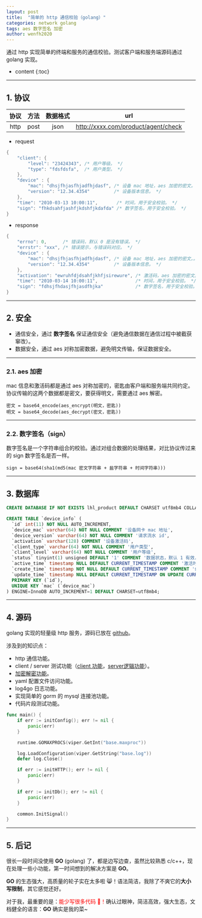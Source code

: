 ```yaml
---
layout: post
title:  "简单的 http 通信校验（golang）"
categories: network golang
tags: aes 数字签名 加密
author: wenfh2020
---
```


通过 http 实现简单的终端和服务的通信校验。测试客户端和服务端源码通过 golang 实现。




* content
{:toc}

---

## 1. 协议

| 协议  | 方法  | 数据格式 |                 url                 |
| :---: | :---: | :------: | :---------------------------------: |
| http  | post  |   json   | http://xxxx.com/product/agent/check |

* request

```c
{
    "client": {
        "level": "23424343", /* 用户等级。 */
        "type": "fdsfdsfa",  /* 用户类型。 */
    },
    "device" : {
        "mac": "dhsjfhjasfhjadfhjdasf", /* 设备 mac 地址，aes 加密的密文。 */
        "version": "12.34.4354"         /* 设备版本信息。 */
    },
    "time": "2010-03-13 10:00:11",       /* 时间，用于安全校验。 */
    "sign": "fhkdsahfjashfjkdshfjkdafda" /* 数字签名，用于安全校验。 */
}
```

* response

```c
{
    "errno": 0,      /* 错误码，默认 0 是没有错误。 */
    "errstr": "xxx", /* 错误提示，与错误码对应。 */
    "device" : {
        "mac": "dhsjfhjasfhjadfhjdasf", /* 设备 mac 地址，aes 加密的密文。。 */
        "version": "12.34.4354"         /* 设备版本信息。 */
    },
    "activation": "ewruhfdjdsahfjkhfjsirewure", /* 激活码，aes 加密的密文。 */
    "time": "2010-03-14 10:00:11",              /* 时间，用于安全校验。 */
    "sign": "fdhsjfhdasjfhjasdfhjka"            /* 数字签名，用于安全校验。 */
}
```

---

## 2. 安全

* 通信安全，通过 **数字签名** 保证通信安全（避免通信数据在通信过程中被截获窜改）。
* 数据安全，通过 aes 对称加密数据，避免明文传输，保证数据安全。

---

### 2.1. aes 加密

mac 信息和激活码都是通过 aes 对称加密的，密匙由客户端和服务端共同约定。协议传输的这两个数据都是密文，要获得明文，需要通过 aes 解密。

```shell
密文 = base64_encode(aes_encrypt(明文，密匙))
明文 = base64_decode(aes_decrypt(密文，密匙))
```

---

### 2.2. 数字签名（sign）

数字签名是一个字符串组合的校验。通过对组合数据的处理结果，对比协议传过来的 sign 数字签名是否一样。

```shell
sign = base64(sha1(md5(mac 密文字符串 + 盐字符串 + 时间字符串)))
```

---

## 3. 数据库

```sql
CREATE DATABASE IF NOT EXISTS lhl_product DEFAULT CHARSET utf8mb4 COLLATE utf8mb4_general_ci;

CREATE TABLE `device_info` (
  `id` int(11) NOT NULL AUTO_INCREMENT,
  `device_mac` varchar(64) NOT NULL COMMENT '设备网卡 mac 地址',
  `device_version` varchar(64) NOT NULL COMMENT '请求流水 id',
  `activation` varchar(128) COMMENT '设备激活码',
  `client_type` varchar(64) NOT NULL COMMENT '用户类型',
  `client_level` varchar(64) NOT NULL COMMENT '用户等级',
  `status` tinyint(1) unsigned DEFAULT '1' COMMENT '数据状态，默认 1 有效，0 无效',
  `active_time` timestamp NULL DEFAULT CURRENT_TIMESTAMP COMMENT '激活时间',
  `create_time` timestamp NOT NULL DEFAULT CURRENT_TIMESTAMP COMMENT '创建时间',
  `update_time` timestamp NULL DEFAULT CURRENT_TIMESTAMP ON UPDATE CURRENT_TIMESTAMP COMMENT '更新时间',
  PRIMARY KEY (`id`),
  UNIQUE KEY `mac` (`device_mac`)
) ENGINE=InnoDB AUTO_INCREMENT=1 DEFAULT CHARSET=utf8mb4;
```

---

## 4. 源码

golang 实现的轻量级 http 服务，源码已放在 [github](https://github.com/wenfh2020/agent)。

涉及到的知识点：

* http 通信功能。
* client / server 测试功能（[client 功能](https://github.com/wenfh2020/agent/blob/master/client/client.go)，[server逻辑功能](https://github.com/wenfh2020/agent/blob/master/proto/proto.go)）。
* [加密解密功能](https://github.com/wenfh2020/agent/blob/master/common/crypto.go)。
* yaml 配置文件访问功能。
* log4go 日志功能。
* 实现简单的 gorm 的 mysql 连接池功能。
* 代码片段测试功能。

```go
func main() {
    if err := initConfig(); err != nil {
        panic(err)
    }

    runtime.GOMAXPROCS(viper.GetInt("base.maxproc"))

    log.LoadConfiguration(viper.GetString("base.log"))
    defer log.Close()

    if err := initHTTP(); err != nil {
        panic(err)
    }

    if err := initDb(); err != nil {
        panic(err)
    }

    common.InitSignal()
}
```

---

## 5. 后记

很长一段时间没使用 **GO** (golang) 了，都是边写边查，虽然比较熟悉 c/c++，现在处理一些小功能，第一时间想到的解决方案是 **GO**。

**GO** 的生态强大，高质量的轮子实在太多啦 😸！语法简洁，我除了不爽它的**大小写限制**，其它感觉还好。

对于我，最重要的是：<font color=red>能少写很多代码 🥰！</font>确认过眼神，简洁高效，强大生态，文档健全的语言：**GO** 确实是我的菜~
